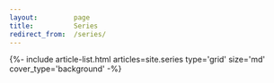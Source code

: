 ```yaml
---
layout:         page
title:          Series
redirect_from:  /series/
---
```


<div class="layout--articles">
  <section class="my-5">
    {%- include article-list.html articles=site.series type='grid' size='md' cover_type='background' -%}
  </section>
</div>
